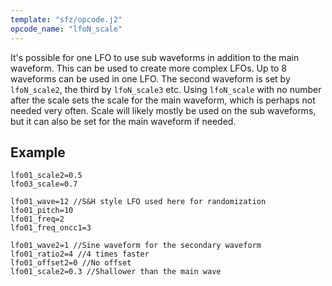 ```yaml
---
template: "sfz/opcode.j2"
opcode_name: "lfoN_scale"
---
```

It's possible for one LFO to use sub waveforms in addition to the main waveform.
This can be used to create more complex LFOs.
Up to 8 waveforms can be used in one LFO.
The second waveform is set by `lfoN_scale2`, the third by `lfoN_scale3` etc.
Using `lfoN_scale` with no number after the scale sets the scale
for the main waveform, which is perhaps not needed very often.
Scale will likely mostly be used on the sub waveforms,
but it can also be set for the main waveform if needed.

## Example

```sfz
lfo01_scale2=0.5
lfo03_scale=0.7
```

```sfz
lfo01_wave=12 //S&H style LFO used here for randomization
lfo01_pitch=10
lfo01_freq=2
lfo01_freq_oncc1=3

lfo01_wave2=1 //Sine waveform for the secondary waveform
lfo01_ratio2=4 //4 times faster
lfo01_offset2=0 //No offset
lfo01_scale2=0.3 //Shallower than the main wave
```
